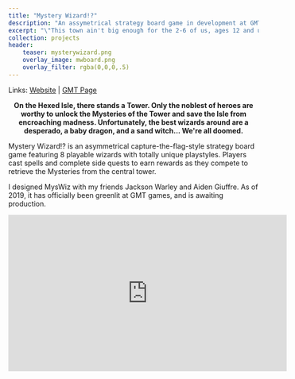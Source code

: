```yaml
---
title: "Mystery Wizard!?"
description: "An assymetrical strategy board game in development at GMT Games."
excerpt: "\"This town ain't big enough for the 2-6 of us, ages 12 and up...\""
collection: projects
header:
    teaser: mysterywizard.png
    overlay_image: mwboard.png
    overlay_filter: rgba(0,0,0,.5)
---
```

Links:
[Website](https://mysterywizardgame.com/) | 
[GMT Page](https://www.gmtgames.com/p-734-mystery-wizard.aspx)

<p style="text-align: center; font-weight: bold;">On the Hexed Isle, there stands a Tower. Only the noblest of heroes are worthy to unlock the Mysteries of the Tower and save the Isle from encroaching madness. Unfortunately, the best wizards around are a desperado, a baby dragon, and a sand witch... We're all doomed.</p>

Mystery Wizard!? is an asymmetrical capture-the-flag-style strategy board game featuring 8 playable wizards with totally unique playstyles. Players cast spells and complete side quests to earn rewards as they compete to retrieve the Mysteries from the central tower.

I designed MysWiz with my friends Jackson Warley and Aiden Giuffre. As of 2019, it has officially been greenlit at GMT games, and is awaiting production.

<!-- Continue reading below to see some miscellaneous musings about the project. -->

<iframe src="https://www.facebook.com/plugins/video.php?href=https%3A%2F%2Fwww.facebook.com%2FMysteryWizardGame%2Fvideos%2F928956453972273%2F&show_text=0&width=560" width="560" height="315" style="border:none;overflow:hidden" scrolling="no" frameborder="0" allowTransparency="true" allowFullScreen="true"></iframe>

